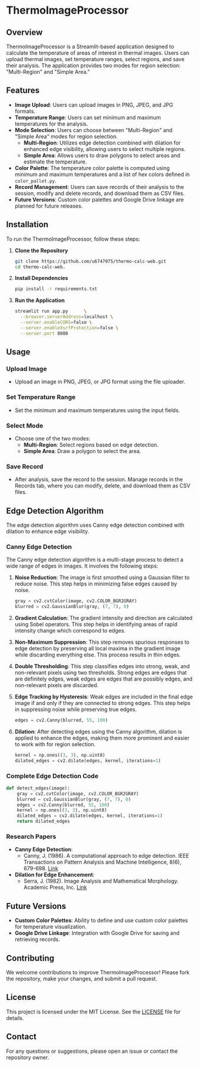 
# ThermoImageProcessor

## Overview

ThermoImageProcessor is a Streamlit-based application designed to calculate the temperature of areas of interest in thermal images. Users can upload thermal images, set temperature ranges, select regions, and save their analysis. The application provides two modes for region selection: "Multi-Region" and "Simple Area."

## Features

- **Image Upload**: Users can upload images in PNG, JPEG, and JPG formats.
- **Temperature Range**: Users can set minimum and maximum temperatures for the analysis.
- **Mode Selection**: Users can choose between "Multi-Region" and "Simple Area" modes for region selection.
  - **Multi-Region**: Utilizes edge detection combined with dilation for enhanced edge visibility, allowing users to select multiple regions.
  - **Simple Area**: Allows users to draw polygons to select areas and estimate the temperature.
- **Color Palette**: The temperature color palette is computed using minimum and maximum temperatures and a list of hex colors defined in `color_pallet.py`.
- **Record Management**: Users can save records of their analysis to the session, modify and delete records, and download them as CSV files.
- **Future Versions**: Custom color palettes and Google Drive linkage are planned for future releases.

## Installation

To run the ThermoImageProcessor, follow these steps:

1. **Clone the Repository**
   ```sh
   git clone https://github.com/u6747075/thermo-calc-web.git
   cd thermo-calc-web.
   ```

2. **Install Dependencies**
   ```sh
   pip install -r requirements.txt
   ```

3. **Run the Application**
   ```sh
   streamlit run app.py      \
     --browser.serverAddress=localhost \
     --server.enableCORS=false \
     --server.enableXsrfProtection=false \
     --server.port 8080
   ```

## Usage

### Upload Image

- Upload an image in PNG, JPEG, or JPG format using the file uploader.

### Set Temperature Range

- Set the minimum and maximum temperatures using the input fields.

### Select Mode

- Choose one of the two modes:
  - **Multi-Region**: Select regions based on edge detection.
  - **Simple Area**: Draw a polygon to select the area.

### Save Record

- After analysis, save the record to the session. Manage records in the Records tab, where you can modify, delete, and download them as CSV files.

## Edge Detection Algorithm

The edge detection algorithm uses Canny edge detection combined with dilation to enhance edge visibility.

### Canny Edge Detection

The Canny edge detection algorithm is a multi-stage process to detect a wide range of edges in images. It involves the following steps:

1. **Noise Reduction**: The image is first smoothed using a Gaussian filter to reduce noise. This step helps in minimizing false edges caused by noise.

    ```python
    gray = cv2.cvtColor(image, cv2.COLOR_BGR2GRAY)
    blurred = cv2.GaussianBlur(gray, (7, 7), 0)
    ```

2. **Gradient Calculation**: The gradient intensity and direction are calculated using Sobel operators. This step helps in identifying areas of rapid intensity change which correspond to edges.

3. **Non-Maximum Suppression**: This step removes spurious responses to edge detection by preserving all local maxima in the gradient image while discarding everything else. This process results in thin edges.

4. **Double Thresholding**: This step classifies edges into strong, weak, and non-relevant pixels using two thresholds. Strong edges are edges that are definitely edges, weak edges are edges that are possibly edges, and non-relevant pixels are discarded.

5. **Edge Tracking by Hysteresis**: Weak edges are included in the final edge image if and only if they are connected to strong edges. This step helps in suppressing noise while preserving true edges.

    ```python
    edges = cv2.Canny(blurred, 55, 100)
    ```

6. **Dilation**: After detecting edges using the Canny algorithm, dilation is applied to enhance the edges, making them more prominent and easier to work with for region selection.

    ```python
    kernel = np.ones((3, 3), np.uint8)
    dilated_edges = cv2.dilate(edges, kernel, iterations=1)
    ```

### Complete Edge Detection Code

```python
def detect_edges(image):
    gray = cv2.cvtColor(image, cv2.COLOR_BGR2GRAY)
    blurred = cv2.GaussianBlur(gray, (7, 7), 0)
    edges = cv2.Canny(blurred, 55, 100)
    kernel = np.ones((3, 3), np.uint8)
    dilated_edges = cv2.dilate(edges, kernel, iterations=1)
    return dilated_edges
```

### Research Papers

- **Canny Edge Detection**:
  - Canny, J. (1986). A computational approach to edge detection. IEEE Transactions on Pattern Analysis and Machine Intelligence, 8(6), 679-698. [Link](https://ieeexplore.ieee.org/document/4767851)
- **Dilation for Edge Enhancement**:
  - Serra, J. (1982). Image Analysis and Mathematical Morphology. Academic Press, Inc. [Link](https://www.sciencedirect.com/book/9780126372400/image-analysis-and-mathematical-morphology)

## Future Versions

- **Custom Color Palettes**: Ability to define and use custom color palettes for temperature visualization.
- **Google Drive Linkage**: Integration with Google Drive for saving and retrieving records.

## Contributing

We welcome contributions to improve ThermoImageProcessor! Please fork the repository, make your changes, and submit a pull request.

## License

This project is licensed under the MIT License. See the [LICENSE](LICENSE) file for details.

## Contact

For any questions or suggestions, please open an issue or contact the repository owner.
